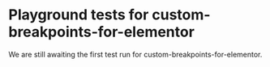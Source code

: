 # Playground tests for custom-breakpoints-for-elementor
We are still awaiting the first test run for custom-breakpoints-for-elementor.
